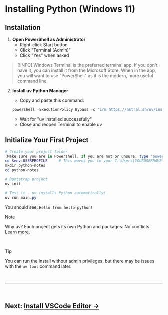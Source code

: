 # Installing Python (Windows 11)

## Installation

1. **Open PowerShell as Administrator**
   - Right-click Start button
   - Click "Terminal (Admin)" 
   - Click "Yes" when asked

> [!INFO]
> Windows Terminal is the preferred terminal app. If you don't have it, you can install it from the Microsoft Store. When in the app, you will want to use "PowerShell" as it is the modern, more useful command line.

2. **Install uv Python Manager**
   - Copy and paste this command:<br>

   ```powershell
   powershell -ExecutionPolicy Bypass -c "irm https://astral.sh/uv/install.ps1 | iex"
   ```

   - Wait for "uv installed successfully"
   - Close and reopen Terminal to enable uv

## Initialize Your First Project

```powershell
# Create your project folder
(Make sure you are in Powershell. If you are not or unsure, type "powershell")
cd $env:USERPROFILE     # This moves you to your C:\Users\YOURUSERNAME directory
mkdir python-notes
cd python-notes

# Bootstrap project
uv init

# Test it - uv installs Python automatically!
uv run main.py
```

You should see: `Hello from hello-python!`

> [!NOTE]
> Why uv? Each project gets its own Python and packages. No conflicts. [Learn more](about-uv.md).

<br>

> [!TIP]
> You can run the install without admin privileges, but there may be issues with the `uv tool` command later.

<br>

---

<br>

## **Next: [Install VSCode Editor →](editors.md)**
